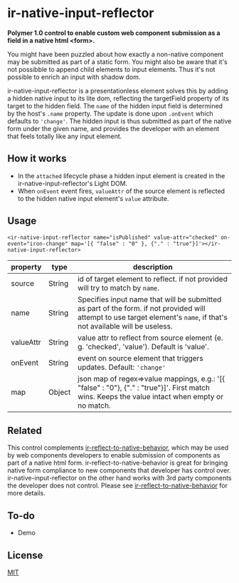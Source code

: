 # ir-native-input-reflector

**Polymer 1.0 control to enable custom web component submission as a field in a native html &lt;form&gt;.**

You might have been puzzled about how exactly a non-native component may be submitted as part of a static form. 
You might also be aware that it's not possibble to append child elements to input elements. 
Thus it's not possible to enrich an input with shadow dom.

ir-native-input-reflector is a presentationless element solves this by adding a hidden native input to its lite dom, reflecting the 
targetField property of its target to the hidden field. The `name` of the hidden input field is determined by the host's `.name` property.
The update is done upon `.onEvent` which defaults to `'change'`. 
The hidden input is thus submitted as part of the native form under the given name, and provides the developer with
an element that feels totally like any input element. 

## How it works
- In the `attached` lifecycle phase a hidden input element is created in the ir-native-input-reflector's Light DOM.
- When `onEvent` event fires, `valueAttr` of the source element is reflected to the hidden native input element's `value` attribute.

## Usage

    <ir-native-input-reflector name="isPublished" value-attr="checked" on-event="iron-change" map='[{ "false" : "0" }, {"." : "true"}]'></ir-native-input-reflector>

| property 	| type 		| description |
| -------- 	| --------- | ----------- |
| source	| String	| id of target element to reflect. if not provided will try to match by `name`. |
| name		| String 	| Specifies input name that will be submitted as part of the form. if not provided will attempt to use target element's `name`, if that's not available will be useless. |
| valueAttr | String	| value attr to reflect from source element (e. g. 'checked', 'value'). Default is 'value'. |
| onEvent	| String	| event on source element that triggers updates. Default: `'change'`|
| map 		| Object 	| json map of regex=>value mappings, e.g.: '[{ "false" : "0"}, {"." : "true"}]'. First match wins. Keeps the value intact when empty or no match. |

	
## Related
This control complements [ir-reflect-to-native-behavior](https://github.com/IgorRubinovich/ir-reflect-to-native-behavior), which may
be used by web components developers to enable submission of components as part of a native html form. ir-reflect-to-native-behavior is
great for bringing native form compliance to new components that developer has control over. ir-native-input-reflector on the other hand
works with 3rd party components the developer does not control.
Please see [ir-reflect-to-native-behavior](https://github.com/IgorRubinovich/ir-reflect-to-native-behavior) for more details.

## To-do
- Demo

## License
[MIT](http://opensource.org/licenses/MIT) 
